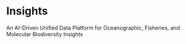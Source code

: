 # Insights
An AI-Driven Unified Data Platform for Oceanographic, Fisheries, and Molecular Biodiversity Insights

